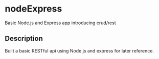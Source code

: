 # nodeExpress
Basic Node.js and Express app introducing crud/rest

## Description

Built a basic RESTful api using Node.js and express for later reference.

